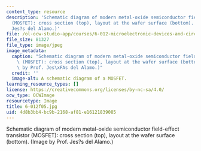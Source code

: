 ```yaml
---
content_type: resource
description: 'Schematic diagram of modern metal-oxide semiconductor field-effect transistor
  (MOSFET): cross section (top), layout at the wafer surface (bottom). (Image by Prof.
  Jes?s del Alamo.)'
file: /ol-ocw-studio-app/courses/6-012-microelectronic-devices-and-circuits-fall-2005/4d8b3bb4bc9b2168af81e16121839085_6-012f05.jpg
file_size: 81327
file_type: image/jpeg
image_metadata:
  caption: "Schematic diagram of modern metal-oxide semiconductor field-effect transistor\
    \ (MOSFET): cross section (top), layout at the wafer surface (bottom). (Image\
    \ by Prof. Jes\xFAs del Alamo.)"
  credit: ''
  image-alt: A schematic diagram of a MOSFET.
learning_resource_types: []
license: https://creativecommons.org/licenses/by-nc-sa/4.0/
ocw_type: OCWImage
resourcetype: Image
title: 6-012f05.jpg
uid: 4d8b3bb4-bc9b-2168-af81-e16121839085
---
```

Schematic diagram of modern metal-oxide semiconductor field-effect transistor (MOSFET): cross section (top), layout at the wafer surface (bottom). (Image by Prof. Jes?s del Alamo.)